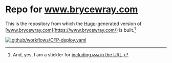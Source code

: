 # Repo for www.brycewray.com

This is the repository from which the [Hugo](https://gohugo.io)-generated version of [www.brycewray.com](https://www.brycewray.com/) is built.[^stickler]

[^stickler]: And, yes, I am a stickler for [including `www` in the URL](https://www.yes-www.org/why-use-www/).

[![.github/workflows/CFP-deploy.yaml](https://github.com/brycewray/hugo_site/actions/workflows/CFP-deploy.yaml/badge.svg)](https://github.com/brycewray/hugo_site/actions/workflows/CFP-deploy.yaml)
